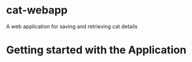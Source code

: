 # cat-webapp
A web application for saving and retrieving cat details
# Getting started with the Application
